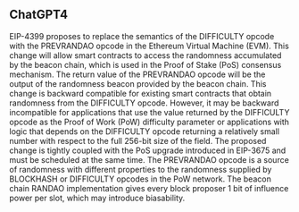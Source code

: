 ## ChatGPT4

EIP-4399 proposes to replace the semantics of the DIFFICULTY opcode with the PREVRANDAO opcode in the Ethereum Virtual Machine (EVM). This change will allow smart contracts to access the randomness accumulated by the beacon chain, which is used in the Proof of Stake (PoS) consensus mechanism. The return value of the PREVRANDAO opcode will be the output of the randomness beacon provided by the beacon chain. This change is backward compatible for existing smart contracts that obtain randomness from the DIFFICULTY opcode. However, it may be backward incompatible for applications that use the value returned by the DIFFICULTY opcode as the Proof of Work (PoW) difficulty parameter or applications with logic that depends on the DIFFICULTY opcode returning a relatively small number with respect to the full 256-bit size of the field. The proposed change is tightly coupled with the PoS upgrade introduced in EIP-3675 and must be scheduled at the same time. The PREVRANDAO opcode is a source of randomness with different properties to the randomness supplied by BLOCKHASH or DIFFICULTY opcodes in the PoW network. The beacon chain RANDAO implementation gives every block proposer 1 bit of influence power per slot, which may introduce biasability.
